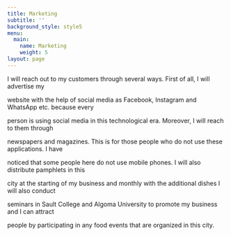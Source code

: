 ```yaml
---
title: Marketing
subtitle: ''
background_style: style5
menu:
  main:
    name: Marketing
    weight: 5
layout: page
---
```

I will reach out to my customers through several ways. First of all, I will advertise my

website with the help of social media as Facebook, Instagram and WhatsApp etc. because every

person is using social media in this technological era. Moreover, I will reach to them through

newspapers and magazines. This is for those people who do not use these applications. I have

noticed that some people here do not use mobile phones. I will also distribute pamphlets in this

city at the starting of my business and monthly with the additional dishes I will also conduct

seminars in Sault College and Algoma University to promote my business and I can attract

people by participating in any food events that are organized in this city.
